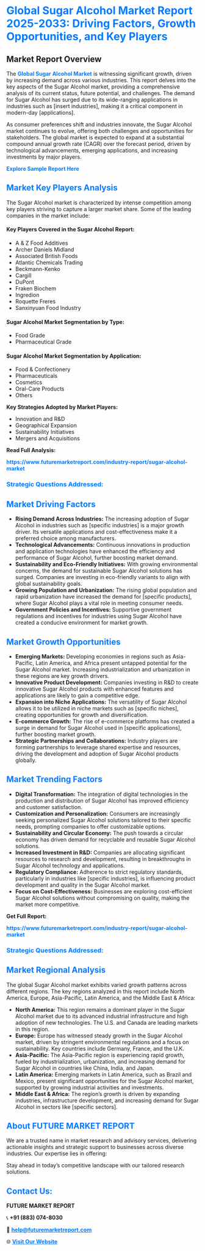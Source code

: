<h1 style="color: #007BFF;">Global Sugar Alcohol Market Report 2025-2033: Driving Factors, Growth Opportunities, and Key Players</h1>

<section id="overview">
<h2>Market Report Overview</h2>
<p>The <a href="https://www.futuremarketreport.com/industry-report/sugar-alcohol-market" style="color: #007BFF; text-decoration: none;"><strong>Global Sugar Alcohol Market</strong></a> is witnessing significant growth, driven by increasing demand across various industries. This report delves into the key aspects of the Sugar Alcohol market, providing a comprehensive analysis of its current status, future potential, and challenges. The demand for Sugar Alcohol has surged due to its wide-ranging applications in industries such as [insert industries], making it a critical component in modern-day [applications].</p>
<p>As consumer preferences shift and industries innovate, the Sugar Alcohol market continues to evolve, offering both challenges and opportunities for stakeholders. The global market is expected to expand at a substantial compound annual growth rate (CAGR) over the forecast period, driven by technological advancements, emerging applications, and increasing investments by major players.</p>
</section>

<section id="overview">
<p><a href="https://www.futuremarketreport.com/request-sample/reportId=109873" style="color: #007BFF; text-decoration: none;"><strong>Explore Sample Report Here</strong></a></p>
</section>

<section id="key-players">
<h2 style="color: #007BFF;">Market Key Players Analysis</h2>
<p>The Sugar Alcohol market is characterized by intense competition among key players striving to capture a larger market share. Some of the leading companies in the market include:</p>
<h4>Key Players Covered in the Sugar Alcohol Report:</h4>
<ul><li>A &amp; Z Food Additives</li><li>Archer Daniels Midland</li><li>Associated British Foods</li><li>Atlantic Chemicals Trading</li><li>Beckmann-Kenko</li><li>Cargill</li><li>DuPont</li><li>Fraken Biochem</li><li>Ingredion</li><li>Roquette Freres</li><li>Sanxinyuan Food Industry</li></ul>
<h4>Sugar Alcohol Market Segmentation by Type:</h4>
<ul><li>Food Grade</li><li>Pharmaceutical Grade</li></ul>

<h4>Sugar Alcohol Market Segmentation by Application:</h4>
<ul><li>Food &amp; Confectionery</li><li>Pharmaceuticals</li><li>Cosmetics</li><li>Oral-Care Products</li><li>Others</li></ul>
<p><strong>Key Strategies Adopted by Market Players:</strong></p>
<ul>
<li>Innovation and R&D</li>
<li>Geographical Expansion</li>
<li>Sustainability Initiatives</li>
<li>Mergers and Acquisitions</li>
</ul>
</section>

<section>
<p><strong>Read Full Analysis: </strong></p><a href="https://www.futuremarketreport.com/industry-report/sugar-alcohol-market" style="color: #007BFF; text-decoration: none;"><strong>https://www.futuremarketreport.com/industry-report/sugar-alcohol-market</strong></a>
<h3 style="color: #007BFF;">Strategic Questions Addressed:</h3>
</section>

<section id="driving-factors">
<h2 style="color: #007BFF;">Market Driving Factors</h2>
<ul>
<li><strong>Rising Demand Across Industries:</strong> The increasing adoption of Sugar Alcohol in industries such as [specific industries] is a major growth driver. Its versatile applications and cost-effectiveness make it a preferred choice among manufacturers.</li>
<li><strong>Technological Advancements:</strong> Continuous innovations in production and application technologies have enhanced the efficiency and performance of Sugar Alcohol, further boosting market demand.</li>
<li><strong>Sustainability and Eco-Friendly Initiatives:</strong> With growing environmental concerns, the demand for sustainable Sugar Alcohol solutions has surged. Companies are investing in eco-friendly variants to align with global sustainability goals.</li>
<li><strong>Growing Population and Urbanization:</strong> The rising global population and rapid urbanization have increased the demand for [specific products], where Sugar Alcohol plays a vital role in meeting consumer needs.</li>
<li><strong>Government Policies and Incentives:</strong> Supportive government regulations and incentives for industries using Sugar Alcohol have created a conducive environment for market growth.</li>
</ul>
</section>

<section id="growth-opportunities">
<h2 style="color: #007BFF;">Market Growth Opportunities</h2>
<ul>
<li><strong>Emerging Markets:</strong> Developing economies in regions such as Asia-Pacific, Latin America, and Africa present untapped potential for the Sugar Alcohol market. Increasing industrialization and urbanization in these regions are key growth drivers.</li>
<li><strong>Innovative Product Development:</strong> Companies investing in R&D to create innovative Sugar Alcohol products with enhanced features and applications are likely to gain a competitive edge.</li>
<li><strong>Expansion into Niche Applications:</strong> The versatility of Sugar Alcohol allows it to be utilized in niche markets such as [specific niches], creating opportunities for growth and diversification.</li>
<li><strong>E-commerce Growth:</strong> The rise of e-commerce platforms has created a surge in demand for Sugar Alcohol used in [specific applications], further boosting market growth.</li>
<li><strong>Strategic Partnerships and Collaborations:</strong> Industry players are forming partnerships to leverage shared expertise and resources, driving the development and adoption of Sugar Alcohol products globally.</li>
</ul>
</section>

<section id="trending-factors">
<h2 style="color: #007BFF;">Market Trending Factors</h2>
<ul>
<li><strong>Digital Transformation:</strong> The integration of digital technologies in the production and distribution of Sugar Alcohol has improved efficiency and customer satisfaction.</li>
<li><strong>Customization and Personalization:</strong> Consumers are increasingly seeking personalized Sugar Alcohol solutions tailored to their specific needs, prompting companies to offer customizable options.</li>
<li><strong>Sustainability and Circular Economy:</strong> The push towards a circular economy has driven demand for recyclable and reusable Sugar Alcohol solutions.</li>
<li><strong>Increased Investment in R&D:</strong> Companies are allocating significant resources to research and development, resulting in breakthroughs in Sugar Alcohol technology and applications.</li>
<li><strong>Regulatory Compliance:</strong> Adherence to strict regulatory standards, particularly in industries like [specific industries], is influencing product development and quality in the Sugar Alcohol market.</li>
<li><strong>Focus on Cost-Effectiveness:</strong> Businesses are exploring cost-efficient Sugar Alcohol solutions without compromising on quality, making the market more competitive.</li>
</ul>
</section>

<section>
<p><strong>Get Full Report: </strong></p><a href="https://www.futuremarketreport.com/industry-report/sugar-alcohol-market" style="color: #007BFF; text-decoration: none;"><strong>https://www.futuremarketreport.com/industry-report/sugar-alcohol-market</strong></a>
<h3 style="color: #007BFF;">Strategic Questions Addressed:</h3>
</section>


<section id="regional-analysis">
<h2 style="color: #007BFF;">Market Regional Analysis</h2>
<p>The global Sugar Alcohol market exhibits varied growth patterns across different regions. The key regions analyzed in this report include North America, Europe, Asia-Pacific, Latin America, and the Middle East & Africa:</p>
<ul>
<li><strong>North America:</strong> This region remains a dominant player in the Sugar Alcohol market due to its advanced industrial infrastructure and high adoption of new technologies. The U.S. and Canada are leading markets in this region.</li>
<li><strong>Europe:</strong> Europe has witnessed steady growth in the Sugar Alcohol market, driven by stringent environmental regulations and a focus on sustainability. Key countries include Germany, France, and the U.K.</li>
<li><strong>Asia-Pacific:</strong> The Asia-Pacific region is experiencing rapid growth, fueled by industrialization, urbanization, and increasing demand for Sugar Alcohol in countries like China, India, and Japan.</li>
<li><strong>Latin America:</strong> Emerging markets in Latin America, such as Brazil and Mexico, present significant opportunities for the Sugar Alcohol market, supported by growing industrial activities and investments.</li>
<li><strong>Middle East & Africa:</strong> The region’s growth is driven by expanding industries, infrastructure development, and increasing demand for Sugar Alcohol in sectors like [specific sectors].</li>
</ul>
</section>

<footer>
<h2 style="color: #007BFF;">About FUTURE MARKET REPORT</h2>
<p>We are a trusted name in market research and advisory services, delivering actionable insights and strategic support to businesses across diverse industries. Our expertise lies in offering:</p>

<p>Stay ahead in today’s competitive landscape with our tailored research solutions.</p>

<h2 style="color: #007BFF;">Contact Us:</h2>
<p><strong>FUTURE MARKET REPORT</strong></p>
<p>📞 <strong>+91 (883) 074-8030</strong></p>
<p>📧 <strong><a href="mailto:help@futuremarketreport.com" style="color: #007BFF;">help@futuremarketreport.com</a></strong></p>
<p>🌐 <strong><a href="https://www.futuremarketreport.com/" style="color: #007BFF;">Visit Our Website</a></strong></p>
</footer>